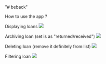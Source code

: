 "# beback" 

How to use the app ?

Displaying loans
![](video_beback_laon_display.gif)

Archiving loan (set is as "returned/received")
![](video_beback_archiving.gif)

Deleting loan (remove it definitely from list)
![](video_beback_delete.gif)

Filtering loan
![](video_beback_filtere.gif)